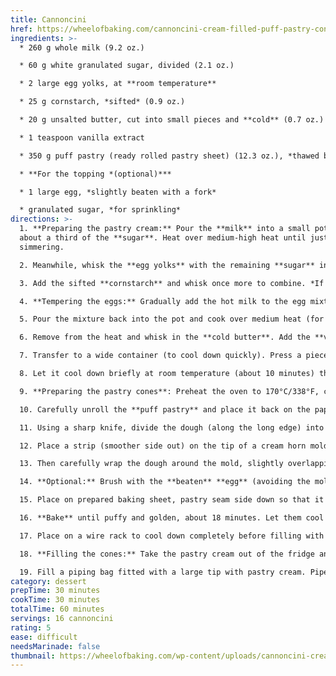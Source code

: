 ```yaml
---
title: Cannoncini
href: https://wheelofbaking.com/cannoncini-cream-filled-puff-pastry-cones/
ingredients: >-
  * 260 g whole milk (9.2 oz.)

  * 60 g white granulated sugar, divided (2.1 oz.)

  * 2 large egg yolks, at **room temperature**

  * 25 g cornstarch, *sifted* (0.9 oz.)

  * 20 g unsalted butter, cut into small pieces and **cold** (0.7 oz.)

  * 1 teaspoon vanilla extract

  * 350 g puff pastry (ready rolled pastry sheet) (12.3 oz.), *thawed but still cold*

  * **For the topping *(optional)***

  * 1 large egg, *slightly beaten with a fork*

  * granulated sugar, *for sprinkling*
directions: >-
  1. **Preparing the pastry cream:** Pour the **milk** into a small pot and add
  about a third of the **sugar**. Heat over medium-high heat until just
  simmering.

  2. Meanwhile, whisk the **egg yolks** with the remaining **sugar** in a medium-sized bowl until combined. ***Tip:** Whisk as soon as you add the sugar to the egg yolks to prevent lumps from forming.*

  3. Add the sifted **cornstarch** and whisk once more to combine. *If you find the mixture thick you can use a spoon instead of a whisk for this step.*

  4. **Tempering the eggs:** Gradually add the hot milk to the egg mixture, whisking constantly. *Don’t pour all the liquid at once. We want to slowly raise the temperature of the eggs without cooking them.*

  5. Pour the mixture back into the pot and cook over medium heat (for about 5 minutes), whisking constantly. Once the foam subsides and the cream starts to thicken, keep an eye out for bubbles forming. When this happens, keep heating for 1-2 more minutes to get rid of any starchy taste. *If the cream is starting to stick to the pot or you notice lumps forming, reduce the heat.*

  6. Remove from the heat and whisk in the **cold butter**. Add the **vanilla extract** and whisk until completely smooth and glossy.

  7. Transfer to a wide container (to cool down quickly). Press a piece of parchment paper onto the surface of the cream to prevent a film from forming.

  8. Let it cool down briefly at room temperature (about 10 minutes) then **chill** for at least an hour or until cold.

  9. **Preparing the pastry cones**: Preheat the oven to 170°C/338°F, convection setting (or 190°C/374°F, conventional setting). Line a baking sheet with parchment paper and set aside.

  10. Carefully unroll the **puff pastry** and place it back on the paper that was used to wrap it (or parchment paper). If needed, gently roll it out with a rolling pin to flatten it evenly. **Tip:** If the puff pastry starts to crack, it’s probably too cold. Let it warm up at room temperature a little before using it. If it is sticky and hard to handle at any point, return it to the refrigerator.

  11. Using a sharp knife, divide the dough (along the long edge) into equally sized strips, about 2.5 cm (1 inch) each.

  12. Place a strip (smoother side out) on the tip of a cream horn mold (pointy side) and lightly press it so it sticks. *The bottom side of the pastry sheet (touching the wrapping paper) will probably be smoother than the top side.*

  13. Then carefully wrap the dough around the mold, slightly overlapping it. Gently press the edge onto the mold. *See pictures in the post for a visual.* Repeat with the remaining molds. *See notes if you don’t have enough molds.*

  14. **Optional:** Brush with the **beaten** **egg** (avoiding the mold) and sprinkle with **granulated** **sugar**. ***Tip:** When applying egg wash, it’s best to do it over a small bowl to catch drips (not over the baking sheet).*

  15. Place on prepared baking sheet, pastry seam side down so that it doesn’t unfold. *If your kitchen is very warm, it’s best to chill the pastries for about 10 minutes before baking them to ensure they puff up properly.*

  16. **Bake** until puffy and golden, about 18 minutes. Let them cool down slightly at room temperature, about 10 minutes, before unmolding. *If the pastry won’t release easily, gently twist the cone mold whilst pulling the pastry.*

  17. Place on a wire rack to cool down completely before filling with cream.

  18. **Filling the cones:** Take the pastry cream out of the fridge and transfer to a mixing bowl. Whip using a hand mixer for 1-2 minutes to loosen.

  19. Fill a piping bag fitted with a large tip with pastry cream. Pipe cream into the pastry cones just before serving and enjoy!
category: dessert
prepTime: 30 minutes
cookTime: 30 minutes
totalTime: 60 minutes
servings: 16 cannoncini
rating: 5
ease: difficult
needsMarinade: false
thumbnail: https://wheelofbaking.com/wp-content/uploads/cannoncini-cream-filled-puff-pastry-cones-1-11.jpg
---
```


